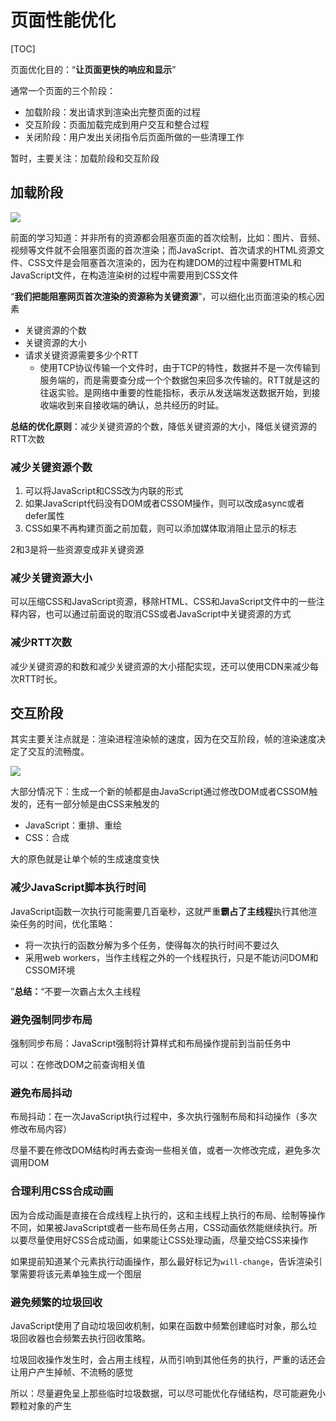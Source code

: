 # 页面性能优化

[TOC]

页面优化目的：“**让页面更快的响应和显示**”

通常一个页面的三个阶段：

- 加载阶段：发出请求到渲染出完整页面的过程
- 交互阶段：页面加载完成到用户交互和整合过程
- 关闭阶段：用户发出关闭指令后页面所做的一些清理工作

暂时，主要关注：加载阶段和交互阶段

## 加载阶段

![](I:\myFuture\桌面资料\面试\学习图片\加载阶段渲染流水线.png)

前面的学习知道：并非所有的资源都会阻塞页面的首次绘制，比如：图片、音频、视频等文件就不会阻塞页面的首次渲染；而JavaScript、首次请求的HTML资源文件、CSS文件是会阻塞首次渲染的，因为在构建DOM的过程中需要HTML和JavaScript文件，在构造渲染树的过程中需要用到CSS文件

“**我们把能阻塞网页首次渲染的资源称为关键资源**”，可以细化出页面渲染的核心因素

- 关键资源的个数
- 关键资源的大小
- 请求关键资源需要多少个RTT
  - 使用TCP协议传输一个文件时，由于TCP的特性，数据并不是一次传输到服务端的，而是需要查分成一个个数据包来回多次传输的。RTT就是这的往返实验。是网络中重要的性能指标，表示从发送端发送数据开始，到接收端收到来自接收端的确认，总共经历的时延。

**总结的优化原则**：减少关键资源的个数，降低关键资源的大小，降低关键资源的RTT次数

### 减少关键资源个数

1. 可以将JavaScript和CSS改为内联的形式
2. 如果JavaScript代码没有DOM或者CSSOM操作，则可以改成async或者defer属性
3. CSS如果不再构建页面之前加载，则可以添加媒体取消阻止显示的标志

2和3是将一些资源变成非关键资源

### 减少关键资源大小

可以压缩CSS和JavaScript资源，移除HTML、CSS和JavaScript文件中的一些注释内容，也可以通过前面说的取消CSS或者JavaScript中关键资源的方式

### 减少RTT次数

减少关键资源的和数和减少关键资源的大小搭配实现，还可以使用CDN来减少每次RTT时长。

## 交互阶段

其实主要关注点就是：渲染进程渲染帧的速度，因为在交互阶段，帧的渲染速度决定了交互的流畅度。

![](I:\myFuture\桌面资料\面试\学习图片\交互阶段渲染流水线.png)

大部分情况下：生成一个新的帧都是由JavaScript通过修改DOM或者CSSOM触发的，还有一部分帧是由CSS来触发的

- JavaScript：重排、重绘
- CSS：合成

大的原色就是让单个帧的生成速度变快

### 减少JavaScript脚本执行时间

JavaScript函数一次执行可能需要几百毫秒，这就严重**霸占了主线程**执行其他渲染任务的时间，优化策略：

- 将一次执行的函数分解为多个任务，使得每次的执行时间不要过久
- 采用web workers，当作主线程之外的一个线程执行，只是不能访问DOM和CSSOM环境

”**总结：**“不要一次霸占太久主线程

### 避免强制同步布局

强制同步布局：JavaScript强制将计算样式和布局操作提前到当前任务中

可以：在修改DOM之前查询相关值

### 避免布局抖动

布局抖动：在一次JavaScript执行过程中，多次执行强制布局和抖动操作（多次修改布局内容）

尽量不要在修改DOM结构时再去查询一些相关值，或者一次修改完成，避免多次调用DOM

### 合理利用CSS合成动画

因为合成动画是直接在合成线程上执行的，这和主线程上执行的布局、绘制等操作不同，如果被JavaScript或者一些布局任务占用，CSS动画依然能继续执行。所以要尽量使用好CSS合成动画，如果能让CSS处理动画，尽量交给CSS来操作

如果提前知道某个元素执行动画操作，那么最好标记为`will-change`，告诉渲染引擎需要将该元素单独生成一个图层

### 避免频繁的垃圾回收

JavaScript使用了自动垃圾回收机制，如果在函数中频繁创建临时对象，那么垃圾回收器也会频繁去执行回收策略。

垃圾回收操作发生时，会占用主线程，从而引响到其他任务的执行，严重的话还会让用户产生掉帧、不流畅的感觉

所以：尽量避免呈上那些临时垃圾数据，可以尽可能优化存储结构，尽可能避免小颗粒对象的产生